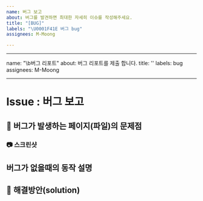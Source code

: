 ```yaml
---
name: 버그 보고
about: 버그를 발견하면 최대한 자세히 이슈를 작성해주세요.
title: "[BUG]"
labels: "\U0001F41E 버그 bug"
assignees: M-Moong

---
```


---
name: "\b버그 리포트"
about: 버그 리포트를 제출 합니다.
title: ''
labels: bug
assignees: M-Moong

---

# Issue : 버그 보고

## 🐞 버그가 발생하는 페이지(파일)의 문제점
<!--가능하다면 에러메시지와 몇번째 파일에서 에러가 발생했는지 기술해주세요 (에러코드 복붙해도됨)-->

### 📷 스크린샷
<!-- 가능하다면 스크린샷도 추가해주세요 github issue는 drag and drop을 지원합니다-->

## 버그가 없을때의 동작 설명 
<!--본인이 구현한 기능이 아니라면 생략 가능합니다-->

## 🐯 해결방안(solution)
<!--이 또한 잘 모르겠다면 생략 가능하며 버그를 제보해준다고 생각해 주세요-->
